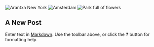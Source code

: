 ![Arantxa New York]({{site.baseurl}}/media/Header.JPG)
![Amsterdam]({{site.baseurl}}/media/Amsterdam.jpg)
![Park full of flowers]({{site.baseurl}}/media/Freshair.jpeg)
## A New Post

Enter text in [Markdown](http://daringfireball.net/projects/markdown/). Use the toolbar above, or click the **?** button for formatting help.

